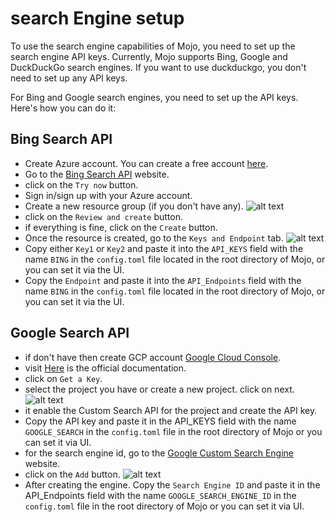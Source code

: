 # search Engine setup

To use the search engine capabilities of Mojo, you need to set up the search engine API keys. Currently, Mojo supports Bing, Google and DuckDuckGo search engines. If you want to use duckduckgo, you don't need to set up any API keys.

For Bing and Google search engines, you need to set up the API keys. Here's how you can do it:

## Bing Search API
- Create Azure account. You can create a free account [here](https://azure.microsoft.com/en-us/free/). 
- Go to the [Bing Search API](https://www.microsoft.com/en-us/bing/apis/bing-web-search-api) website.
- click on the `Try now` button.
- Sign in/sign up with your Azure account.
- Create a new resource group (if you don't have any).
![alt text](images/bing.png)
- click on the `Review and create` button.
- if everything is fine, click on the `Create` button.
- Once the resource is created, go to the `Keys and Endpoint` tab.
![alt text](images/bing-1.png)
- Copy either `Key1` or `Key2` and paste it into the `API_KEYS` field with the name `BING` in the `config.toml` file located in the root directory of Mojo, or you can set it via the UI.
- Copy the `Endpoint` and paste it into the `API_Endpoints` field with the name `BING` in the `config.toml` file located in the root directory of Mojo, or you can set it via the UI.


## Google Search API
- if don't have then create GCP account [Google Cloud Console](https://console.cloud.google.com/).
- visit [Here](https://developers.google.com/custom-search/v1/overview) is the official documentation.
- click on `Get a Key`.
- select the project you have or create a new project. click on next.
![alt text](images/google.png)
- it enable the Custom Search API for the project and create the API key.
- Copy the API key and paste it in the API_KEYS field with the name `GOOGLE_SEARCH` in the `config.toml` file in the root directory of Mojo or you can set it via UI.
- for the search engine id, go to the [Google Custom Search Engine](https://programmablesearchengine.google.com/controlpanel/all) website.
- click on the `Add` button.
![alt text](images/google-2.png)
- After creating the engine. Copy the `Search Engine ID` and paste it in the API_Endpoints field with the name `GOOGLE_SEARCH_ENGINE_ID` in the `config.toml` file in the root directory of Mojo or you can set it via UI.
